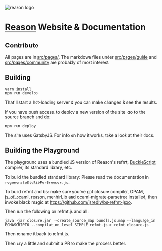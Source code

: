 ![reason logo](src/images/reason_200.png)

# [Reason](https://github.com/facebook/reason) Website & Documentation

## Contribute

All pages are in [src/pages/](src/pages/). The markdown files under [src/pages/guide](src/pages/guide/) and [src/pages/community](src/pages/community/) are probably of most interest.

## Building

```
yarn install
npm run develop
```

That'll start a hot-loading server & you can make changes & see the results.

If you have push access, to deploy a new version of the site, go to the source branch and do:

```
npm run deploy
```

The site uses GatsbyJS. For info on how it works, take a look at [their docs](https://www.gatsbyjs.org/docs/).

## Building the Playground

The playground uses a bundled JS version of Reason's refmt, [BuckleScript](https://github.com/BuckleScript/bucklescript) compiler, its standard library, etc.

To build the bundled standard library: Please read the documentation in `regenerateStdlibForBrowser.js`.

To build refmt and bs: make sure you've got closure compiler, OPAM, js_of_ocaml, reason, menhirLib and ocaml-migrate-parsetree installed, then invoke black magic at https://github.com/jaredly/bs-refmt-jsoo.

Then run the following on refmt.js and all:

```
java -jar closure.jar --create_source_map bundle.js.map --language_in ECMASCRIPT6 --compilation_level SIMPLE refmt.js > refmt-closure.js
```

Then rename it back to refmt.js.

Then cry a little and submit a PR to make the process better.
